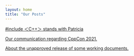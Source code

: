 ```yaml
---
layout: home
title: "Our Posts"
---
```


[#include ＜C++＞ stands with Patricia](/posts/patricia-statement-of-support/)

[Our communication regarding CppCon 2021.](/posts/communication-cppcon/)

[About the unapproved release of some working documents.](/posts/communication-working-document/)
